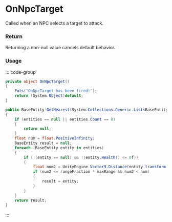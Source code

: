 <Badge type="danger" text="Carbon Compatible"/><Badge type="warning" text="Oxide Compatible"/>
# OnNpcTarget
Called when an NPC selects a target to attack.
### Return
Returning a non-null value cancels default behavior.

### Usage
::: code-group
```csharp [Example]
private object OnNpcTarget()
{
	Puts("OnNpcTarget has been fired!");
	return (System.Object)default;
}
```
```csharp [Source — Assembly-CSharp @ AIBrainSenses]
public BaseEntity GetNearest(System.Collections.Generic.List<BaseEntity> entities, float rangeFraction)
{
	if (entities == null || entities.Count == 0)
	{
		return null;
	}
	float num = float.PositiveInfinity;
	BaseEntity result = null;
	foreach (BaseEntity entity in entities)
	{
		if (!(entity == null) && !(entity.Health() <= 0f))
		{
			float num2 = UnityEngine.Vector3.Distance(entity.transform.position, owner.transform.position);
			if (num2 <= rangeFraction * maxRange && num2 < num)
			{
				result = entity;
			}
		}
	}
	return result;
}

```
:::

